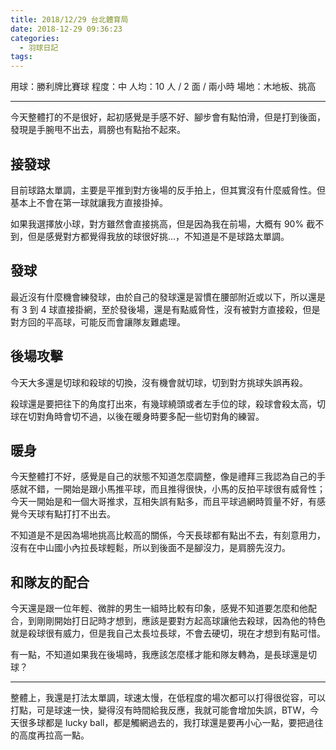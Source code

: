 ```yaml
---
title: 2018/12/29 台北體育局
date: 2018-12-29 09:36:23
categories:
  - 羽球日記
tags:
---
```


用球：勝利牌比賽球
程度：中
人均：10 人 / 2 面 / 兩小時
場地：木地板、挑高

<!-- more -->

---

今天整體打的不是很好，起初感覺是手感不好、腳步會有點怕滑，但是打到後面，發現是手腕甩不出去，肩膀也有點抬不起來。

## 接發球

目前球路太單調，主要是平推到對方後場的反手拍上，但其實沒有什麼威脅性。但基本上不會在第一球就讓我方直接掛掉。

如果我選擇放小球，對方雖然會直接挑高，但是因為我在前場，大概有 90% 截不到，但是感覺對方都覺得我放的球很好挑...，不知道是不是球路太單調。

## 發球

最近沒有什麼機會練發球，由於自己的發球還是習慣在腰部附近或以下，所以還是有 3 到 4 球直接掛網，至於發後場，還是有點威脅性，沒有被對方直接殺，但是對方回的平高球，可能反而會讓隊友難處理。

## 後場攻擊

今天大多還是切球和殺球的切換，沒有機會就切球，切到對方挑球失誤再殺。

殺球還是要把往下的角度打出來，有幾球繞頭或者左手位的球，殺球會殺太高，切球在切對角時會切不過，以後在暖身時要多配一些切對角的練習。

## 暖身

今天整體打不好，感覺是自己的狀態不知道怎麼調整，像是禮拜三我認為自己的手感就不錯，一開始是跟小馬推平球，而且推得很快，小馬的反拍平球很有威脅性；今天一開始是和一個大哥推求，互相失誤有點多，而且平球過網時質量不好，有感覺今天球有點打打不出去。

不知道是不是因為場地挑高比較高的關係，今天長球都有點出不去，有刻意用力，沒有在中山國小內拉長球輕鬆，所以到後面不是腳沒力，是肩膀先沒力。

## 和隊友的配合

今天還是跟一位年輕、微胖的男生一組時比較有印象，感覺不知道要怎麼和他配合，到剛剛開始打日記時才想到，應該是要對方起高球讓他去殺球，因為他的特色就是殺球很有威力，但是我自己太長垃長球，不會去硬切，現在才想到有點可惜。

有一點，不知道如果我在後場時，我應該怎麼樣才能和隊友轉為，是長球還是切球？

---

整體上，我還是打法太單調，球速太慢，在低程度的場次都可以打得很從容，可以打點，可是球速一快，變得沒有時間給我反應，我就可能會增加失誤，BTW，今天很多球都是 lucky ball，都是觸網過去的，我打球還是要再小心一點，要把過往的高度再拉高一點。